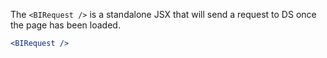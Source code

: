The `<BIRequest />` is a standalone JSX that will send a request to DS once the page
has been loaded.

```jsx static
<BIRequest />
```
